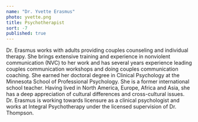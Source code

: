 ```yaml
---
name: "Dr. Yvette Erasmus"
photo: yvette.png
title: Psychotherapist
sort: -7
published: true
---
```


Dr. Erasmus works with adults providing couples counseling and individual therapy.  She brings extensive training and experience in nonviolent communication (NVC) to her work and has several years experience leading couples communication workshops and doing couples communication coaching.  She earned her doctoral degree in Clinical Psychology at the Minnesota School of Professional Psychology.  She is a former international school teacher.  Having lived in North America, Europe, Africa and Asia, she has a deep appreciation of cultural differences and cross-cultural issues.  Dr. Erasmus is working towards licensure as a clinical psychologist and works at Integral Psychotherapy under the licensed supervision of Dr. Thompson.
